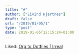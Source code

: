 ```yaml
---
title: "#"
author: ["Eivind Hjertnes"]
draft: false
url: "/2019/01/05/1"
type: "post"
date: 2019-01-05T12:15:24+01:00
---
```


Liked: [Org to Dotfiles | Irreal](https://irreal.org/blog/?p=7702)
